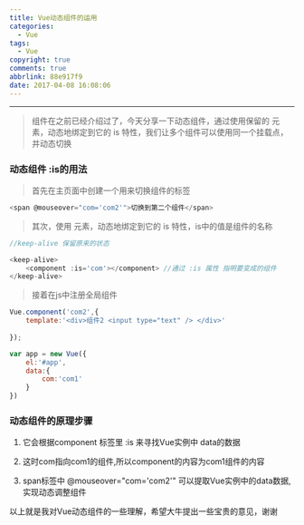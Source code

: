 ```yaml
---
title: Vue动态组件的运用
categories:
  - Vue
tags:
  - Vue
copyright: true
comments: true
abbrlink: 88e917f9
date: 2017-04-08 16:08:06
---
```


<hr style='filter:progid:DXImageTransform.Microsoft.Glow(color=#FF0000,strength=10)' color='#FF0000' size='1' />

> 组件在之前已经介绍过了，今天分享一下动态组件，通过使用保留的 <component> 元素，动态地绑定到它的 is 特性，我们让多个组件可以使用同一个挂载点，并动态切换

<!--more-->


### 动态组件 :is的用法

>首先在主页面中创建一个用来切换组件的标签

```javascript
<span @mouseover="com='com2'">切换到第二个组件</span>			
```

>其次，使用<component> 元素，动态地绑定到它的 is 特性，is中的值是组件的名称
```javascript
//keep-alive 保留原来的状态

<keep-alive>
	<component :is='com'></component> //通过 :is 属性 指明要变成的组件
</keep-alive>
```

>接着在js中注册全局组件

```javascript
Vue.component('com2',{
	template:'<div>组件2 <input type="text" /> </div>'
	
});

var app = new Vue({
	el:'#app',
	data:{
		com:'com1'
	}
})
```


### 动态组件的原理步骤

1. 它会根据component 标签里 :is 来寻找Vue实例中 data的数据

2. 这时com指向com1的组件,所以component的内容为com1组件的内容

3. span标签中 @mouseover="com='com2'" 可以提取Vue实例中的data数据,实现动态调整组件


以上就是我对Vue动态组件的一些理解，希望大牛提出一些宝贵的意见，谢谢

